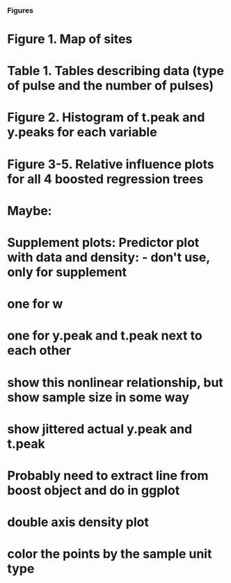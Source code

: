 ### Figures

# Figure 1. Map of sites

# Table 1. Tables describing data (type of pulse and the number of pulses)

# Figure 2. Histogram of t.peak and y.peaks for each variable

# Figure 3-5. Relative influence plots for all 4 boosted regression trees

# Maybe:
# Supplement plots: Predictor plot with data and density: - don't use, only for supplement
# one for w
# one for y.peak and t.peak next to each other
# show this nonlinear relationship, but show sample size in some way
# show jittered actual y.peak and t.peak
# Probably need to extract line from boost object and do in ggplot
# double axis density plot
# color the points by the sample unit type
